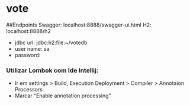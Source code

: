 # vote

##Endpoints
Swagger: localhost:8888/swagger-ui.html 
H2: localhost:8888/h2 
* jdbc url: jdbc:h2:file:~/votedb
* user name: sa
* password: 

### Utilizar Lombok com Ide Intellij:
* Ir em settings > Build, Execution Deployment > Compiler > Annotaion Processors
* Marcar "Enable annotation processing"
